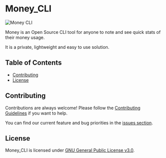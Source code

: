 # Money_CLI

![Money CLI](https://img.shields.io/badge/Money-CLI-blueviolet)

Money is an Open Source CLI tool for anyone to note and see quick stats of their money usage.

It is a private, lightweight and easy to use solution.

## Table of Contents

- [Contributing](#contributing)
- [License](#license)

## Contributing

Contributions are always welcome! Please follow the [Contributing Guidelines](https://github.com/Stratis-Dermanoutsos/Money_CLI/blob/main/CONTRIBUTING.md#contributing-guidelines) if you want to help.

You can find our current feature and bug priorities in the [issues section](https://github.com/Stratis-Dermanoutsos/Money_CLI/issues).

## License

Money_CLI is licensed under [GNU General Public License v3.0](https://github.com/Stratis-Dermanoutsos/Money_CLI/blob/main/LICENSE).
